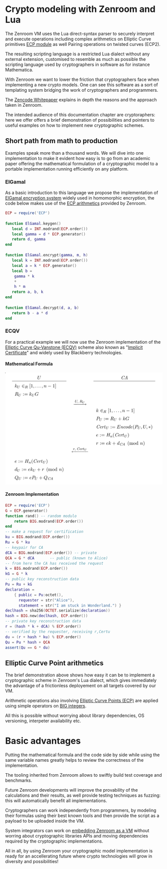 # Crypto modeling with Zenroom and Lua

The Zenroom VM uses the Lua direct-syntax parser to securely interpret
and execute operations including complex arithmetics on Elliptic Curve
primitives [ECP module](lua/modules/ECP.html) as well Pairing
operations on twisted curves (ECP2).

The resulting scripting language is a restricted Lua dialect without
any external extension, customised to resemble as much as possible the
scripting language used by cryptographers in software as for instance
Mathematica.

With Zenroom we want to lower the friction that cryptographers face
when implementing a new crypto models. One can see this software as a
sort of templating system bridging the work of cryptographers and
programmers.

The [Zencode
Whitepaper](https://files.dyne.org/zenroom/Zenroom_Whitepaper.pdf)
explains in depth the reasons and the approach taken in Zenroom.

The intended audience of this documentation chapter are cryptoraphers:
here we offer offers a brief demonstration of possibilities and
pointers to useful examples on how to implement new cryptographic
schemes.

## Short path from math to production

Examples speak more than a thousand words. We will dive into one
implementation to make it evident how easy is to go from an academic
paper offering the mathematical formulation of a cryptographic model
to a portable implementation running efficiently on any platform.

### ElGamal

As a basic introduction to this language we propose the implementation
of [ElGamal encryption
system](https://en.wikipedia.org/wiki/ElGamal_encryption) widely used
in homomorphic encryption, the code below makes use of the [ECP
arithmetics](lua/modules/ECP.html) provided by Zenroom.

```lua
ECP = require('ECP')

function ElGamal.keygen()
   local d = INT.modrand(ECP.order())
   local gamma = d * ECP.generator()
   return d, gamma
end

function ElGamal.encrypt(gamma, m, h)
   local k = INT.modrand(ECP.order())
   local a = k * ECP.generator()
   local b = 
	gamma * k
	+
	h * m
   return a, b, k
end

function ElGamal.decrypt(d, a, b)
   return b - a * d
end
```


### ECQV

For a practical example we will now use the Zenroom implementation of
the [Elliptic Curve Qu-Vanstone
(ECQV)](https://www.secg.org/sec4-1.0.pdf) scheme also known as
"[Implicit
Certificate](https://en.wikipedia.org/wiki/Implicit_certificate)" and
widely used by Blackberry technologies.

#### Mathematical Formula

![ECQV mathematical formula](img/ecqv.png)

#### Zenroom Implementation

```lua
ECP = require('ECP')
G = ECP.generator()
function rand() -- random modulo
	return BIG.modrand(ECP.order())
end
-- make a request for certification
ku = BIG.modrand(ECP.order())
Ru = G * ku
-- keypair for CA
dCA = BIG.modrand(ECP.order()) -- private
QCA = G * dCA       -- public (known to Alice)
-- from here the CA has received the request
k = BIG.modrand(ECP.order())
kG = G * k
-- public key reconstruction data
Pu = Ru + kG
declaration =
	{ public = Pu:octet(),
      requester = str("Alice"),
      statement = str("I am stuck in Wonderland.") }
declhash = sha256(OCTET.serialize(declaration))
hash = BIG.new(declhash, ECP.order())
-- private key reconstruction data
r = (hash * k + dCA) % ECP.order()
-- verified by the requester, receiving r,Certu
du = (r + hash * ku) % ECP.order()
Qu = Pu * hash + QCA
assert(Qu == G * du)
```

## Elliptic Curve Point arithmetics

The brief demonstration above shows how easy it can be to implement a
cryptographic scheme in Zenroom's Lua dialect, which gives immediately
the advantage of a frictionless deployement on all targets covered by
our VM.

Arithmetic operations also involving [Elliptic Curve Points
(ECP)](lua/modules/ECP.html) are applied using simple operators on
[BIG integers](lua/modules/BIG.html).

All this is possible without worrying about library dependencies, OS
versioning, interpeter availability etc.

# Basic advantages

Putting the mathematical formula and the code side by side while using
the same variable names greatly helps to review the correctness of the
implementation.

The tooling inherited from Zenroom allows to swiftly build test
coverage and benchmarks.

Future Zenroom developments will improve the provability of the
calculations and their results, as well provide testing techniques as
fuzzing: this will automatically benefit all implementations.

Cryptographers can work independently from programmers, by modeling
their formulas using their best known tools and then provide the
script as a payload to be uploaded inside the VM.

System integrators can work on [embedding Zenroom as a VM](embed)
without worring about cryptographic libraries APIs and moving
dependencies required by the cryptographic implementations.

All in all, by using Zenroom your cryptographic model implementation
is ready for an accellerating future where crypto technologies will
grow in diversity and possibilities!


